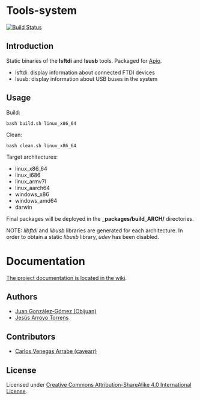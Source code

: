 # Tools-system

[![Build Status](https://travis-ci.org/FPGAwars/tools-system.svg?branch=v1.1.0)](https://travis-ci.org/FPGAwars/tools-system)

## Introduction

Static binaries of the **lsftdi** and **lsusb** tools. Packaged for [Apio](https://github.com/FPGAwars/apio).

* lsftdi: display information about connected FTDI devices
* lsusb: display information about USB buses in the system

## Usage

Build:

```
bash build.sh linux_x86_64
```

Clean:

```
bash clean.sh linux_x86_64
```

Target architectures:
* linux_x86_64
* linux_i686
* linux_armv7l
* linux_aarch64
* windows_x86
* windows_amd64
* darwin

Final packages will be deployed in the **\_packages/build_ARCH/** directories.

NOTE: *libftdi* and *libusb* libraries are generated for each architecture. In order to obtain a static *libusb* library, *udev* has been disabled.

# Documentation

[The project documentation is located in the wiki](https://github.com/FPGAwars/tools-system/wiki).


## Authors

* [Juan González-Gómez (Obijuan)](https://github.com/Obijuan)
* [Jesús Arroyo Torrens](https://github.com/Jesus89)

## Contributors
* [Carlos Venegas Arrabe (cavearr)](https://github.com/cavearr)

## License

Licensed under [Creative Commons Attribution-ShareAlike 4.0 International License](http://creativecommons.org/licenses/by-sa/4.0/).
